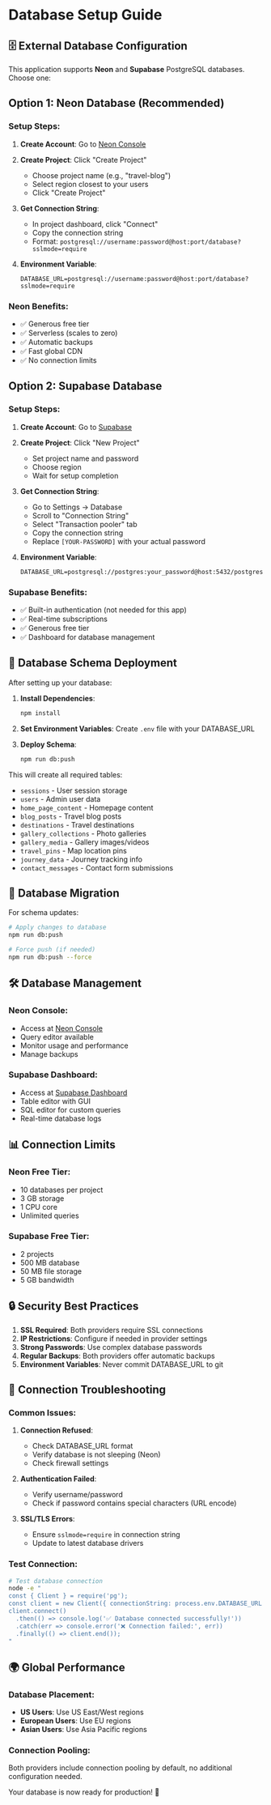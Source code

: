# Database Setup Guide

## 🗄️ External Database Configuration

This application supports **Neon** and **Supabase** PostgreSQL databases. Choose one:

## Option 1: Neon Database (Recommended)

### Setup Steps:
1. **Create Account**: Go to [Neon Console](https://console.neon.tech/)
2. **Create Project**: Click "Create Project"
   - Choose project name (e.g., "travel-blog")
   - Select region closest to your users
   - Click "Create Project"

3. **Get Connection String**:
   - In project dashboard, click "Connect"
   - Copy the connection string
   - Format: `postgresql://username:password@host:port/database?sslmode=require`

4. **Environment Variable**:
   ```env
   DATABASE_URL=postgresql://username:password@host:port/database?sslmode=require
   ```

### Neon Benefits:
- ✅ Generous free tier
- ✅ Serverless (scales to zero)
- ✅ Automatic backups
- ✅ Fast global CDN
- ✅ No connection limits

## Option 2: Supabase Database

### Setup Steps:
1. **Create Account**: Go to [Supabase](https://supabase.com/dashboard)
2. **Create Project**: Click "New Project"
   - Set project name and password
   - Choose region
   - Wait for setup completion

3. **Get Connection String**:
   - Go to Settings → Database
   - Scroll to "Connection String"
   - Select "Transaction pooler" tab
   - Copy the connection string
   - Replace `[YOUR-PASSWORD]` with your actual password

4. **Environment Variable**:
   ```env
   DATABASE_URL=postgresql://postgres:your_password@host:5432/postgres
   ```

### Supabase Benefits:
- ✅ Built-in authentication (not needed for this app)
- ✅ Real-time subscriptions
- ✅ Generous free tier
- ✅ Dashboard for database management

## 🚀 Database Schema Deployment

After setting up your database:

1. **Install Dependencies**:
   ```bash
   npm install
   ```

2. **Set Environment Variables**:
   Create `.env` file with your DATABASE_URL

3. **Deploy Schema**:
   ```bash
   npm run db:push
   ```

This will create all required tables:
- `sessions` - User session storage
- `users` - Admin user data
- `home_page_content` - Homepage content
- `blog_posts` - Travel blog posts
- `destinations` - Travel destinations
- `gallery_collections` - Photo galleries
- `gallery_media` - Gallery images/videos
- `travel_pins` - Map location pins
- `journey_data` - Journey tracking info
- `contact_messages` - Contact form submissions

## 🔄 Database Migration

For schema updates:
```bash
# Apply changes to database
npm run db:push

# Force push (if needed)
npm run db:push --force
```

## 🛠️ Database Management

### Neon Console:
- Access at [Neon Console](https://console.neon.tech/)
- Query editor available
- Monitor usage and performance
- Manage backups

### Supabase Dashboard:
- Access at [Supabase Dashboard](https://supabase.com/dashboard)
- Table editor with GUI
- SQL editor for custom queries
- Real-time database logs

## 📊 Connection Limits

### Neon Free Tier:
- 10 databases per project
- 3 GB storage
- 1 CPU core
- Unlimited queries

### Supabase Free Tier:
- 2 projects
- 500 MB database
- 50 MB file storage
- 5 GB bandwidth

## 🔒 Security Best Practices

1. **SSL Required**: Both providers require SSL connections
2. **IP Restrictions**: Configure if needed in provider settings
3. **Strong Passwords**: Use complex database passwords
4. **Regular Backups**: Both providers offer automatic backups
5. **Environment Variables**: Never commit DATABASE_URL to git

## 🐛 Connection Troubleshooting

### Common Issues:

1. **Connection Refused**:
   - Check DATABASE_URL format
   - Verify database is not sleeping (Neon)
   - Check firewall settings

2. **Authentication Failed**:
   - Verify username/password
   - Check if password contains special characters (URL encode)

3. **SSL/TLS Errors**:
   - Ensure `sslmode=require` in connection string
   - Update to latest database drivers

### Test Connection:
```bash
# Test database connection
node -e "
const { Client } = require('pg');
const client = new Client({ connectionString: process.env.DATABASE_URL });
client.connect()
  .then(() => console.log('✅ Database connected successfully!'))
  .catch(err => console.error('❌ Connection failed:', err))
  .finally(() => client.end());
"
```

## 🌍 Global Performance

### Database Placement:
- **US Users**: Use US East/West regions
- **European Users**: Use EU regions
- **Asian Users**: Use Asia Pacific regions

### Connection Pooling:
Both providers include connection pooling by default, no additional configuration needed.

Your database is now ready for production! 🎉